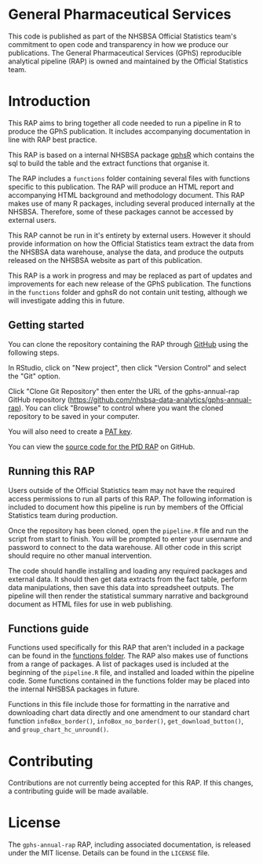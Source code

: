 # General Pharmaceutical Services

This code is published as part of the NHSBSA Official Statistics team's commitment to open code and transparency in how we produce our publications. The General Pharmaceutical Services (GPhS) reproducible analytical pipeline (RAP) is owned and maintained by the Official Statistics team.

# Introduction

This RAP aims to bring together all code needed to run a pipeline in R to produce the GPhS publication. It includes accompanying documentation in line with RAP best practice. 

This RAP is based on a internal NHSBSA package [gphsR](https://github.com/nhsbsa-data-analytics/gphsR) which contains the sql to build the table and the extract functions that organise it.

The RAP includes a `functions` folder containing several files with functions specific to this publication. The RAP will produce an HTML report and accompanying HTML background and methodology document. This RAP makes use of many R packages, including several produced internally at the NHSBSA. Therefore, some of these packages cannot be accessed by external users. 

This RAP cannot be run in it's entirety by external users. However it should provide information on how the Official Statistics team extract the data from the NHSBSA data warehouse, analyse the data, and produce the outputs released on the NHSBSA website as part of this publication.

This RAP is a work in progress and may be replaced as part of updates and improvements for each new release of the GPhS publication. The functions in the `functions` folder and gphsR do not contain unit testing, although we will investigate adding this in future.

## Getting started

You can clone the repository containing the RAP through [GitHub](https://github.com/) using the following steps.

In RStudio, click on "New project", then click "Version Control" and select the "Git" option.

Click "Clone Git Repository" then enter the URL of the gphs-annual-rap GitHub repository (https://github.com/nhsbsa-data-analytics/gphs-annual-rap). You can click "Browse" to control where you want the cloned repository to be saved in your computer.

You will also need to create a [PAT key](https://docs.github.com/en/authentication/keeping-your-account-and-data-secure/managing-your-personal-access-tokens).

You can view the [source code for the PfD RAP](https://github.com/nhsbsa-data-analytics/gphs-annual-rap) on GitHub.

## Running this RAP

Users outside of the Official Statistics team may not have the required access permissions to run all parts of this RAP. The following information is included to document how this pipeline is run by members of the Official Statistics team during production.

Once the repository has been cloned, open the `pipeline.R` file and run the script from start to finish. You will be prompted to enter your username and password to connect to the data warehouse. All other code in this script should require no other manual intervention.

The code should handle installing and loading any required packages and external data. It should then get data extracts from the fact table, perform data manipulations, then save this data into spreadsheet outputs. The pipeline will then render the statistical summary narrative and background document as HTML files for use in web publishing.

## Functions guide

Functions used specifically for this RAP that aren't included in a package can be found in the [functions folder](https://github.com/nhsbsa-data-analytics/gphs-annual-rap/tree/main/functions). The RAP also makes use of functions from a range of packages. A list of packages used is included at the beginning of the `pipeline.R` file, and installed and loaded within the pipeline code. Some functions contained in the functions folder may be placed into the internal NHSBSA packages in future.

Functions in this file include those for formatting in the narrative and downloading chart data directly and one amendment to our standard chart function `infoBox_border()`, `infoBox_no_border()`, `get_download_button()`, and `group_chart_hc_unround()`.



# Contributing

Contributions are not currently being accepted for this RAP. If this changes, a contributing guide will be made available.

# License

The `gphs-annual-rap` RAP, including associated documentation, is released under the MIT license. Details can be found in the `LICENSE` file.
